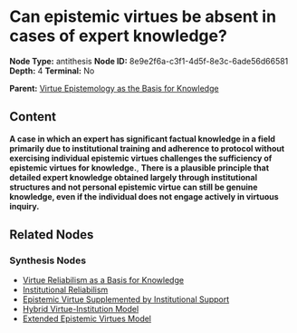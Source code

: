 # Can epistemic virtues be absent in cases of expert knowledge?

**Node Type:** antithesis
**Node ID:** 8e9e2f6a-c3f1-4d5f-8e3c-6ade56d66581
**Depth:** 4
**Terminal:** No

**Parent:** [Virtue Epistemology as the Basis for Knowledge](virtue-epistemology-as-the-basis-for-knowledge-synthesis-f8eb5e2f-1f1c-431f-ade3-fcfc46921627.md)

## Content

**A case in which an expert has significant factual knowledge in a field primarily due to institutional training and adherence to protocol without exercising individual epistemic virtues challenges the sufficiency of epistemic virtues for knowledge.**, **There is a plausible principle that detailed expert knowledge obtained largely through institutional structures and not personal epistemic virtue can still be genuine knowledge, even if the individual does not engage actively in virtuous inquiry.**

## Related Nodes

### Synthesis Nodes

- [Virtue Reliabilism as a Basis for Knowledge](virtue-reliabilism-as-a-basis-for-knowledge-synthesis-bea6c4a2-ad68-4596-a8aa-119459c43f83.md)
- [Institutional Reliabilism](institutional-reliabilism-synthesis-423a3958-de59-4f51-a73d-43ff87b1b6f6.md)
- [Epistemic Virtue Supplemented by Institutional Support](epistemic-virtue-supplemented-by-institutional-support-synthesis-471457f3-6aca-4362-98f9-b6b5ad8778d9.md)
- [Hybrid Virtue-Institution Model](hybrid-virtue-institution-model-synthesis-a21b5456-dafe-4046-84ed-96522c3254ef.md)
- [Extended Epistemic Virtues Model](extended-epistemic-virtues-model-synthesis-6d486ca8-fe51-480d-93c4-8a5045acaf63.md)
